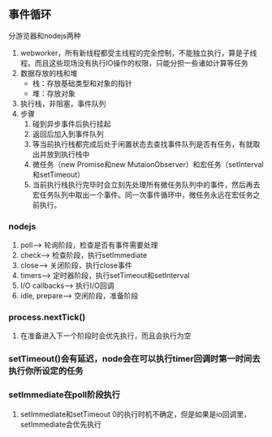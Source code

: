 ## 事件循环
分游览器和nodejs两种
1. webworker，所有新线程都受主线程的完全控制，不能独立执行，算是子线程。而且这些现场没有执行IO操作的权限，只能分担一些诸如计算等任务
2. 数据存放的栈和堆
   - 栈：存放基础类型和对象的指针
   - 堆：存放对象
3. 执行栈，非阻塞，事件队列
4. 步骤
    1. 碰到异步事件后执行挂起
    2. 返回后加入到事件队列
    3. 等当前执行栈都完成后处于闲置状态去查找事件队列是否有任务，有就取出并放到执行栈中
    4. 微任务（new Promise和new MutaionObserver）和宏任务（setInterval和setTimeout）
    5. 当前执行栈执行完毕时会立刻先处理所有微任务队列中的事件，然后再去宏任务队列中取出一个事件。同一次事件循环中，微任务永远在宏任务之前执行。

### nodejs
1. poll--> 轮询阶段，检查是否有事件需要处理
2. check--> 检查阶段，执行setImmediate
3. close--> 关闭阶段，执行close事件
4. timers--> 定时器阶段，执行setTimeout和setInterval
5. I/O callbacks--> 执行I/O回调
6. idle, prepare--> 空闲阶段，准备阶段

### process.nextTick()
1. 在准备进入下一个阶段时会优先执行，而且会执行为空

### setTimeout()会有延迟，node会在可以执行timer回调时第一时间去执行你所设定的任务
### setImmediate在poll阶段执行
1. setImmediate和setTimeout 0的执行时机不确定，但是如果是io回调里，setImmediate会优先执行



